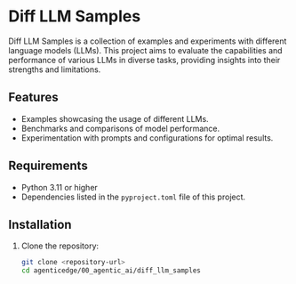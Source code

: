 # Diff LLM Samples

Diff LLM Samples is a collection of examples and experiments with different language models (LLMs). This project aims to evaluate the capabilities and performance of various LLMs in diverse tasks, providing insights into their strengths and limitations.

## Features

- Examples showcasing the usage of different LLMs.
- Benchmarks and comparisons of model performance.
- Experimentation with prompts and configurations for optimal results.

## Requirements

- Python 3.11 or higher
- Dependencies listed in the `pyproject.toml` file of this project.

## Installation

1. Clone the repository:
   ```bash
   git clone <repository-url>
   cd agenticedge/00_agentic_ai/diff_llm_samples
